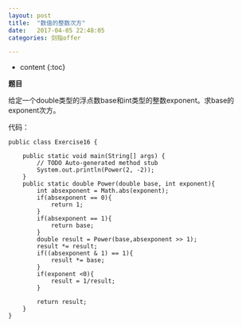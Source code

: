 ```yaml
---
layout: post
title:  "数值的整数次方"
date:   2017-04-05 22:48:05
categories: 剑指offer

---
```


* content
{:toc}

**题目**

给定一个double类型的浮点数base和int类型的整数exponent。求base的exponent次方。

代码：


	public class Exercise16 {

		public static void main(String[] args) {
			// TODO Auto-generated method stub
			System.out.println(Power(2, -2));
		}
		public static double Power(double base, int exponent){
			int absexponent = Math.abs(exponent);
			if(absexponent == 0){
				return 1;
			}
			if(absexponent == 1){
				return base;
			}
			double result = Power(base,absexponent >> 1);
			result *= result;
			if((absexponent & 1) == 1){
				result *= base;
			}
			if(exponent <0){
				result = 1/result;
			}
			
			return result;		
		}
	}

